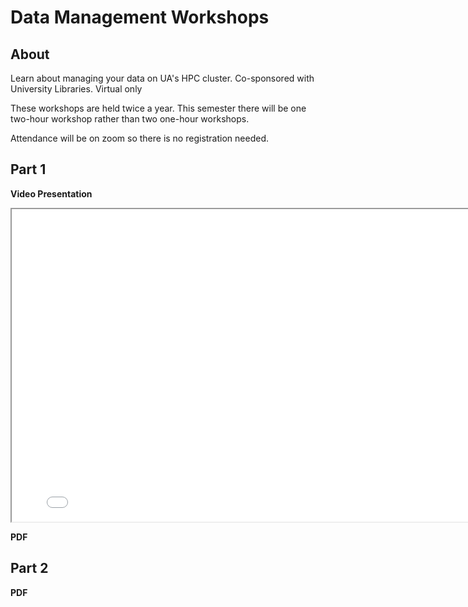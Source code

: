 # Data Management Workshops

## About

Learn about managing your data on UA's HPC cluster. Co-sponsored with University Libraries. Virtual only

These workshops are held twice a year. This semester there will be one two-hour workshop rather than two one-hour workshops.

Attendance will be on zoom so there is no registration needed.

## Part 1

**Video Presentation**
<center>
<iframe width="800" height="500"
src="files/GMT20220223-180159_Recording_1832x982.mp4">
</iframe>
</center>

**PDF**
<center>
<!DOCTYPE html> 
<html> 
<body> 
        <object data="files/2022_part_1_data_management_in_the_hpc.pdf" 
                width="800"
                height="500"> 
        </object> 
</body> 
</html>
</center>

## Part 2

**PDF**
<center>
<!DOCTYPE html> 
<html> 
<body> 
        <object data="files/2022_part_2_data_management_in_the_hpc.pdf" 
                width="800"
                height="500"> 
        </object> 
</body> 
</html>
</center>